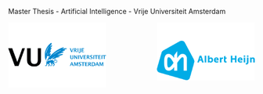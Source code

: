 Master Thesis - Artificial Intelligence - Vrije Universiteit Amsterdam

<img align="left" src="https://github.com/MarcB77/Master_Thesis_AI/blob/main/logos/vrije-universiteit-amsterdam.png" width="200"/> <img align="right" src="https://github.com/MarcB77/Master_Thesis_AI/blob/main/logos/albertheijn.png" width="200"/>

